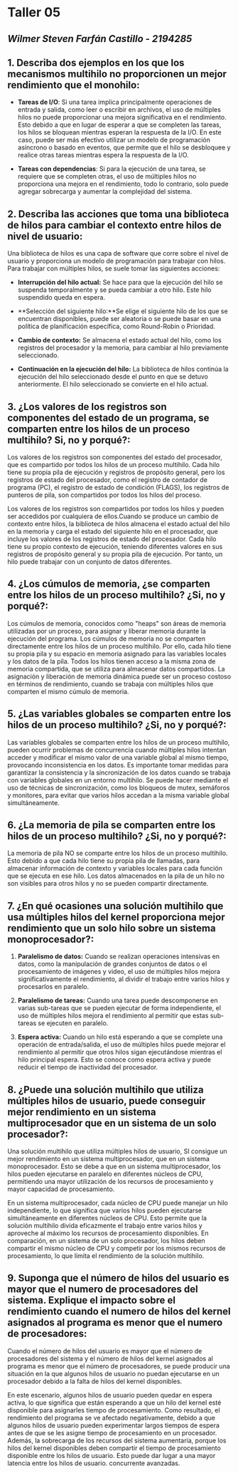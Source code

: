 # Taller 05
## *Wilmer Steven Farfán Castillo - 2194285*


## 1. Describa dos ejemplos en los que los mecanismos multihilo no proporcionen un mejor rendimiento que el monohilo:

- **Tareas de I/O**: Si una tarea implica principalmente operaciones de entrada y salida, como leer o escribir en archivos, el uso de múltiples hilos no puede proporcionar una mejora significativa en el rendimiento. Esto debido a que en lugar de esperar a que se completen las tareas, los hilos se bloquean mientras esperan la respuesta de la I/O. En este caso, puede ser más efectivo utilizar un modelo de programación asíncrono o basado en eventos, que permite que el hilo se desbloquee y realice otras tareas mientras espera la respuesta de la I/O.

- **Tareas con dependencias**: Si para la ejecución de una tarea, se requiere que se completen otras, el uso de múltiples hilos no proporciona una mejora en el rendimiento, todo lo contrario, solo puede agregar sobrecarga y aumentar la complejidad del sistema.


## 2. Describa las acciones que toma una biblioteca de hilos para cambiar el contexto entre hilos de nivel de usuario:

Una biblioteca de hilos es una capa de software que corre sobre el nivel de usuario y proporciona un modelo de programación para trabajar con hilos. Para trabajar con múltiples hilos, se suele tomar las siguientes acciones:

- **Interrupción del hilo actual:** Se hace para que la ejecución del hilo se suspenda temporalmente y se pueda cambiar a otro hilo. Este hilo suspendido queda en espera.

- **Selección del siguiente hilo:**Se elige el siguiente hilo de los que se encuentran disponibles, puede ser aleatoria o se puede basar en una política de planificación específica, como Round-Robin o Prioridad.

- **Cambio de contexto:** Se almacena el estado actual del hilo, como los registros del procesador y la memoria, para cambiar al hilo previamente seleccionado.

- **Continuación en la ejecución del hilo:** La biblioteca de hilos continúa la ejecución del hilo seleccionado desde el punto en que se detuvo anteriormente. El hilo seleccionado se convierte en el hilo actual.


## 3. ¿Los valores de los registros son componentes del estado de un programa, se comparten entre los hilos de un proceso multihilo? Si, no y porqué?:

Los valores de los registros son componentes del estado del procesador, que es compartido por todos los hilos de un proceso multihilo. Cada hilo tiene su propia pila de ejecución y registros de propósito general, pero los registros de estado del procesador, como el registro de contador de programa (PC), el registro de estado de condición (FLAGS), los registros de punteros de pila, son compartidos por todos los hilos del proceso.

Los valores de los registros son compartidos por todos los hilos y pueden ser accedidos por cualquiera de ellos.Cuando se produce un cambio de contexto entre hilos, la biblioteca de hilos almacena el estado actual del hilo en la memoria y carga el estado del siguiente hilo en el procesador, que incluye los valores de los registros de estado del procesador. Cada hilo tiene su propio contexto de ejecución, teniendo diferentes valores en sus registros de propósito general y su propia pila de ejecución. Por tanto, un hilo puede trabajar con un conjunto de datos diferentes.


## 4. ¿Los cúmulos de memoria, ¿se comparten entre los hilos de un proceso multihilo? ¿Si, no y porqué?:

Los cúmulos de memoria, conocidos como "heaps" son áreas de memoria utilizadas por un proceso, para asignar y liberar memoria durante la ejecución del programa. Los cúmulos de memoria no se comparten directamente entre los hilos de un proceso multihilo. Por ello, cada hilo tiene su propia pila y su espacio en memoria asignado para las variables locales y los datos de la pila. Todos los hilos tienen acceso a la misma zona de memoria compartida, que se utiliza para almacenar datos compartidos. La asignación y liberación de memoria dinámica puede ser un proceso costoso en términos de rendimiento, cuando se trabaja con múltiples hilos que comparten el mismo cúmulo de memoria.


## 5. ¿Las variables globales se comparten entre los hilos de un proceso multihilo? ¿Si, no y porqué?:

Las variables globales se comparten entre los hilos de un proceso multihilo, pueden ocurrir problemas de concurrencia cuando múltiples hilos intentan acceder y modificar el mismo valor de una variable global al mismo tiempo, provocando inconsistencia en los datos. Es importante tomar medidas para garantizar la consistencia y la sincronización de los datos cuando se trabaja con variables globales en un entorno multihilo. Se puede hacer mediante el uso de técnicas de sincronización, como los bloqueos de mutex, semáforos y monitores, para evitar que varios hilos accedan a la misma variable global simultáneamente.

## 6. ¿La memoria de pila se comparten entre los hilos de un proceso multihilo? ¿Si, no y porqué?:

La memoria de pila NO se comparte entre los hilos de un proceso multihilo. Esto debido a que cada hilo tiene su propia pila de llamadas, para almacenar información de contexto y variables locales para cada función que se ejecuta en ese hilo. Los datos almacenados en la pila de un hilo no son visibles para otros hilos y no se pueden compartir directamente.

## 7. ¿En qué ocasiones una solución multihilo que usa múltiples hilos del kernel proporciona mejor rendimiento que un solo hilo sobre un sistema monoprocesador?:

1. **Paralelismo de datos:** Cuando se realizan operaciones intensivas en datos, como la manipulación de grandes conjuntos de datos o el procesamiento de imágenes y video, el uso de múltiples hilos mejora significativamente el rendimiento, al dividir el trabajo entre varios hilos y procesarlos en paralelo.

2. **Paralelismo de tareas:** Cuando una tarea puede descomponerse en varias sub-tareas que se pueden ejecutar de forma independiente, el uso de múltiples hilos mejora el rendimiento al permitir que estas sub-tareas se ejecuten en paralelo.

3. **Espera activa:** Cuando un hilo está esperando a que se complete una operación de entrada/salida, el uso de múltiples hilos puede mejorar el rendimiento al permitir que otros hilos sigan ejecutándose mientras el hilo principal espera. Esto se conoce como espera activa y puede reducir el tiempo de inactividad del procesador.


## 8. ¿Puede una solución multihilo que utiliza múltiples hilos de usuario, puede conseguir mejor rendimiento en un sistema multiprocesador que en un sistema de un solo procesador?:

Una solución multihilo que utiliza múltiples hilos de usuario, SI consigue un mejor rendimiento en un sistema multiprocesador, que en un sistema monoprocesador. Esto se debe a que en un sistema multiprocesador, los hilos pueden ejecutarse en paralelo en diferentes núcleos de CPU, permitiendo una mayor utilización de los recursos de procesamiento y mayor capacidad de procesamiento.

En un sistema multiprocesador, cada núcleo de CPU puede manejar un hilo independiente, lo que significa que varios hilos pueden ejecutarse simultáneamente en diferentes núcleos de CPU. Esto permite que la solución multihilo divida eficazmente el trabajo entre varios hilos y aproveche al máximo los recursos de procesamiento disponibles. En comparación, en un sistema de un solo procesador, los hilos deben compartir el mismo núcleo de CPU y competir por los mismos recursos de procesamiento, lo que limita el rendimiento de la solución multihilo. 


## 9. Suponga que el número de hilos del usuario es mayor que el numero de procesadores del sistema. Explique el impacto sobre el rendimiento cuando el numero de hilos del kernel asignados al programa es menor que el numero de procesadores:


Cuando el número de hilos del usuario es mayor que el número de procesadores del sistema y el número de hilos del kernel asignados al programa es menor que el número de procesadores, se puede producir una situación en la que algunos hilos de usuario no puedan ejecutarse en un procesador debido a la falta de hilos del kernel disponibles. 

En este escenario, algunos hilos de usuario pueden quedar en espera activa, lo que significa que están esperando a que un hilo del kernel esté disponible para asignarles tiempo de procesamiento. Como resultado, el rendimiento del programa se ve afectado negativamente, debido a que algunos hilos de usuario pueden experimentar largos tiempos de espera antes de que se les asigne tiempo de procesamiento en un procesador. Además, la sobrecarga de los recursos del sistema aumentaría, porque los hilos del kernel disponibles deben compartir el tiempo de procesamiento disponible entre los hilos de usuario. Esto puede dar lugar a una mayor latencia entre los hilos de usuario. concurrente avanzadas.
